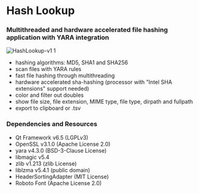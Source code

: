 # Hash Lookup
### Multithreaded and hardware accelerated file hashing application with YARA integration
![HashLookup-v1 1](https://github.com/huebicode/hashlookup/assets/3885373/c0d1ab56-f514-4c4f-9eb6-b277a613a857)


- hashing algorithms: MD5, SHA1 and SHA256
- scan files with YARA rules
- fast file hashing through multithreading
- hardware accelerated sha-hashing (processor with "Intel SHA extensions" support needed)
- color and filter out doubles
- show file size, file extension, MIME type, file type, dirpath and fullpath
- export to clipboard or .tsv


### Dependencies and Resources

- Qt Framework v6.5 (LGPLv3)
- OpenSSL v3.1.0 (Apache License 2.0)
- yara v4.3.0 (BSD-3-Clause License)
- libmagic v5.4
- zlib v1.213 (zlib License)
- liblzma v5.4.1 (public domain)
- HeaderSortingAdapter (MIT License)
- Roboto Font (Apache License 2.0)
